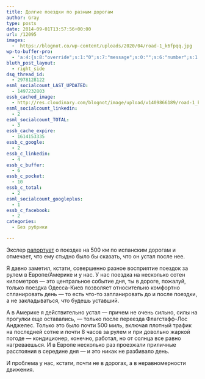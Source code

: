 ```yaml
---
title: Долгие поездки по разным дорогам
author: Gray
type: posts
date: 2014-09-01T13:57:56+00:00
url: /12095
images:
  -  https://blognot.co/wp-content/uploads/2020/04/road-1_k6fpqq.jpg
wp-to-buffer-pro:
  - 'a:4:{s:8:"override";s:1:"0";s:7:"message";s:0:"";s:6:"number";s:1:"1";s:16:"alternateMessage";s:0:"";}'
bluth_post_layout:
  - right_side
dsq_thread_id:
  - 2978128122
esml_socialcount_LAST_UPDATED:
  - 1497232803
essb_cached_image:
  - http://res.cloudinary.com/blognot/image/upload/v1409866189/road-1_k6fpqq.jpg
esml_socialcount_linkedin:
  - 2
esml_socialcount_TOTAL:
  - 3
essb_cache_expire:
  - 1614153335
essb_c_google:
  - 2
essb_c_linkedin:
  - 4
essb_c_buffer:
  - 6
essb_c_pocket:
  - 10
essb_c_total:
  - 2
esml_socialcount_googleplus:
  - 1
essb_c_facebook:
  - 2
categories:
  - Без рубрики

---
```








Экслер [рапортует][1] о поездке на 500 км по испанским дорогам и отмечает, что ему стыдно было бы сказать, что он устал после нее.

Я давно заметил, кстати, совершенно разное восприятие поездок за рулем в Европе/Америке и у нас. У нас поездка на несколько сотен километров — это центральное событие дня, ты в дороге, пожалуй, только поездка Одесса-Киев позволяет относительно комфортно спланировать день — то есть что-то запланировать до и после поездки, а не закладываться, что будешь уставший.

А в Америке я действительно устал — причем не очень сильно, силы на прогулки еще оставались, — только после переезда Флагстафф-Лос Анджелес. Только это было почти 500 миль, включая плотный трафик на последней сотне и почти 8 часов за рулем и при довольно жаркой погоде — кондиционер, конечно, работал, но от солнца все равно нагреваешься. И в Европе несколько раз проезжали приличные расстояния в середине дня — и это никак не разбивало день.

И проблема у нас, кстати, почти не в дорогах, а в неравномерности движения.

 [1]: http://www.exler.ru/blog/item/15978/